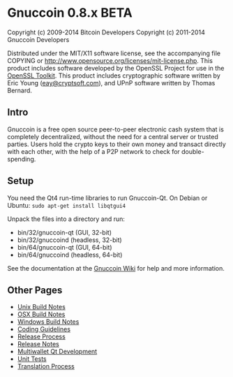 Gnuccoin 0.8.x BETA
====================

Copyright (c) 2009-2014 Bitcoin Developers
Copyright (c) 2011-2014 Gnuccoin Developers

Distributed under the MIT/X11 software license, see the accompanying
file COPYING or http://www.opensource.org/licenses/mit-license.php.
This product includes software developed by the OpenSSL Project for use in the [OpenSSL Toolkit](http://www.openssl.org/). This product includes
cryptographic software written by Eric Young ([eay@cryptsoft.com](mailto:eay@cryptsoft.com)), and UPnP software written by Thomas Bernard.


Intro
---------------------
Gnuccoin is a free open source peer-to-peer electronic cash system that is
completely decentralized, without the need for a central server or trusted
parties.  Users hold the crypto keys to their own money and transact directly
with each other, with the help of a P2P network to check for double-spending.


Setup
---------------------
You need the Qt4 run-time libraries to run Gnuccoin-Qt. On Debian or Ubuntu:
	`sudo apt-get install libqtgui4`

Unpack the files into a directory and run:

- bin/32/gnuccoin-qt (GUI, 32-bit)
- bin/32/gnuccoind (headless, 32-bit)
- bin/64/gnuccoin-qt (GUI, 64-bit)
- bin/64/gnuccoind (headless, 64-bit)

See the documentation at the [Gnuccoin Wiki](http://gnuccoin.info)
for help and more information.


Other Pages
---------------------
- [Unix Build Notes](build-unix.md)
- [OSX Build Notes](build-osx.md)
- [Windows Build Notes](build-msw.md)
- [Coding Guidelines](coding.md)
- [Release Process](release-process.md)
- [Release Notes](release-notes.md)
- [Multiwallet Qt Development](multiwallet-qt.md)
- [Unit Tests](unit-tests.md)
- [Translation Process](translation_process.md)
